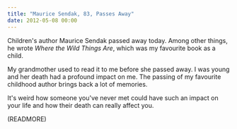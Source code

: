 ```yaml
---
title: "Maurice Sendak, 83, Passes Away"
date: 2012-05-08 00:00
---
```


Children's author Maurice Sendak passed away today. Among other things, he wrote _Where the Wild Things Are_, which was my favourite book as a child.



My grandmother used to read it to me before she passed away. I was young and her death had a profound impact on me. The passing of my favourite childhood author brings back a lot of memories.

It's weird how someone you've never met could have such an impact on your life and how their death can really affect you.

(READMORE)
